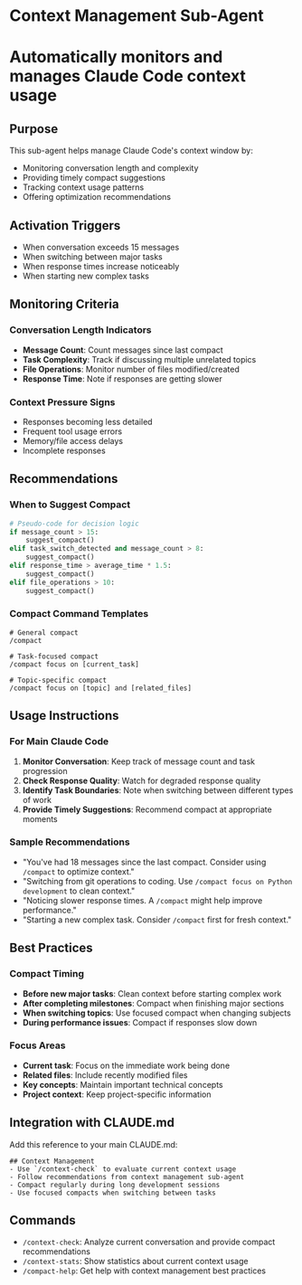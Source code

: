 # Context Management Sub-Agent
# Automatically monitors and manages Claude Code context usage

## Purpose
This sub-agent helps manage Claude Code's context window by:
- Monitoring conversation length and complexity
- Providing timely compact suggestions
- Tracking context usage patterns
- Offering optimization recommendations

## Activation Triggers
- When conversation exceeds 15 messages
- When switching between major tasks
- When response times increase noticeably
- When starting new complex tasks

## Monitoring Criteria

### Conversation Length Indicators
- **Message Count**: Count messages since last compact
- **Task Complexity**: Track if discussing multiple unrelated topics
- **File Operations**: Monitor number of files modified/created
- **Response Time**: Note if responses are getting slower

### Context Pressure Signs
- Responses becoming less detailed
- Frequent tool usage errors
- Memory/file access delays
- Incomplete responses

## Recommendations

### When to Suggest Compact
```python
# Pseudo-code for decision logic
if message_count > 15:
    suggest_compact()
elif task_switch_detected and message_count > 8:
    suggest_compact()
elif response_time > average_time * 1.5:
    suggest_compact()
elif file_operations > 10:
    suggest_compact()
```

### Compact Command Templates
```
# General compact
/compact

# Task-focused compact
/compact focus on [current_task]

# Topic-specific compact
/compact focus on [topic] and [related_files]
```

## Usage Instructions

### For Main Claude Code
1. **Monitor Conversation**: Keep track of message count and task progression
2. **Check Response Quality**: Watch for degraded response quality
3. **Identify Task Boundaries**: Note when switching between different types of work
4. **Provide Timely Suggestions**: Recommend compact at appropriate moments

### Sample Recommendations
- "You've had 18 messages since the last compact. Consider using `/compact` to optimize context."
- "Switching from git operations to coding. Use `/compact focus on Python development` to clean context."
- "Noticing slower response times. A `/compact` might help improve performance."
- "Starting a new complex task. Consider `/compact` first for fresh context."

## Best Practices

### Compact Timing
- **Before new major tasks**: Clean context before starting complex work
- **After completing milestones**: Compact when finishing major sections
- **When switching topics**: Use focused compact when changing subjects
- **During performance issues**: Compact if responses slow down

### Focus Areas
- **Current task**: Focus on the immediate work being done
- **Related files**: Include recently modified files
- **Key concepts**: Maintain important technical concepts
- **Project context**: Keep project-specific information

## Integration with CLAUDE.md
Add this reference to your main CLAUDE.md:

```
## Context Management
- Use `/context-check` to evaluate current context usage
- Follow recommendations from context management sub-agent
- Compact regularly during long development sessions
- Use focused compacts when switching between tasks
```

## Commands
- `/context-check`: Analyze current conversation and provide compact recommendations
- `/context-stats`: Show statistics about current context usage
- `/compact-help`: Get help with context management best practices